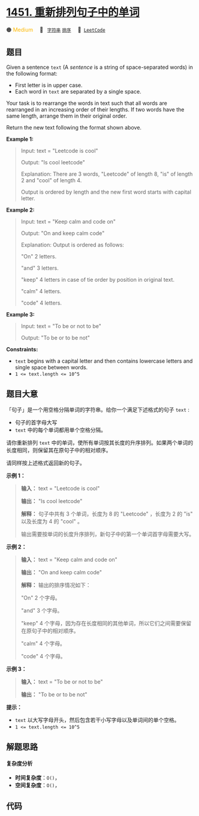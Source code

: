 # [1451. 重新排列句子中的单词](https://leetcode.com/problems/rearrange-words-in-a-sentence)

🟠 <font color=#ffb800>Medium</font>&emsp; 🔖&ensp; [`字符串`](/outline/tag/string.md) [`排序`](/outline/tag/sorting.md)&emsp; 🔗&ensp;[`LeetCode`](https://leetcode.com/problems/rearrange-words-in-a-sentence)

## 题目

Given a sentence `text` (A _sentence_  is a string of space-separated words)
in the following format:

  * First letter is in upper case.
  * Each word in `text` are separated by a single space.

Your task is to rearrange the words in text such that all words are rearranged
in an increasing order of their lengths. If two words have the same length,
arrange them in their original order.

Return the new text following the format shown above.



**Example 1:**

> Input: text = "Leetcode is cool"
> 
> Output: "Is cool leetcode"
> 
> Explanation: There are 3 words, "Leetcode" of length 8, "is" of length 2 and "cool" of length 4.
> 
> Output is ordered by length and the new first word starts with capital letter.

**Example 2:**

> Input: text = "Keep calm and code on"
> 
> Output: "On and keep calm code"
> 
> Explanation: Output is ordered as follows:
> 
> "On" 2 letters.
> 
> "and" 3 letters.
> 
> "keep" 4 letters in case of tie order by position in original text.
> 
> "calm" 4 letters.
> 
> "code" 4 letters.

**Example 3:**

> Input: text = "To be or not to be"
> 
> Output: "To be or to be not"

**Constraints:**

  * `text` begins with a capital letter and then contains lowercase letters and single space between words.
  * `1 <= text.length <= 10^5`


## 题目大意

「句子」是一个用空格分隔单词的字符串。给你一个满足下述格式的句子 `text` :

  * 句子的首字母大写
  * `text` 中的每个单词都用单个空格分隔。

请你重新排列 `text` 中的单词，使所有单词按其长度的升序排列。如果两个单词的长度相同，则保留其在原句子中的相对顺序。

请同样按上述格式返回新的句子。



**示例 1：**

> 
> 
> 
> 
> 
> **输入：** text = "Leetcode is cool"
> 
> **输出：** "Is cool leetcode"
> 
> **解释：** 句子中共有 3 个单词，长度为 8 的 "Leetcode" ，长度为 2 的 "is" 以及长度为 4 的 "cool" 。
> 
> 输出需要按单词的长度升序排列，新句子中的第一个单词首字母需要大写。
> 
> 

**示例 2：**

> 
> 
> 
> 
> 
> **输入：** text = "Keep calm and code on"
> 
> **输出：** "On and keep calm code"
> 
> **解释：** 输出的排序情况如下：
> 
> "On" 2 个字母。
> 
> "and" 3 个字母。
> 
> "keep" 4 个字母，因为存在长度相同的其他单词，所以它们之间需要保留在原句子中的相对顺序。
> 
> "calm" 4 个字母。
> 
> "code" 4 个字母。
> 
> 

**示例 3：**

> 
> 
> 
> 
> 
> **输入：** text = "To be or not to be"
> 
> **输出：** "To be or to be not"
> 
> 



**提示：**

  * `text` 以大写字母开头，然后包含若干小写字母以及单词间的单个空格。
  * `1 <= text.length <= 10^5`


## 解题思路

#### 复杂度分析

- **时间复杂度**：`O()`，
- **空间复杂度**：`O()`，

## 代码

```javascript

```